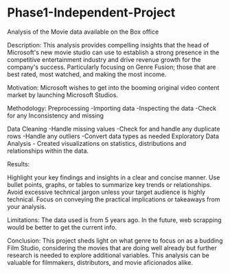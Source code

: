 # Phase1-Independent-Project
Analysis of the Movie data available on the Box office

Description:
This analysis provides compelling insights that the head of Microsoft's new movie studio can use to establish a strong presence in the competitive entertainment industry and drive revenue growth for the company's success. Particularly focusing on Genre Fusion; those that are best rated, most watched, and making the most income.

Motivation:
Microsoft wishes to get into the booming original video content market by launching Microsoft Studios.

Methodology:
Preprocessing -Importing data
      -Inspecting the data
        -Check for any Inconsistency and missing

Data Cleaning  -Handle missing values 
          -Check for and handle any duplicate rows
          -Handle any outliers
          -Convert data types as needed
Exploratory Data Analysis - Created visualizations on statistics, distributions and relationships within the data.

Results:

Highlight your key findings and insights in a clear and concise manner.
Use bullet points, graphs, or tables to summarize key trends or relationships.
Avoid excessive technical jargon unless your target audience is highly technical.
Focus on conveying the practical implications or takeaways from your analysis.


Limitations:
The data used is from 5 years ago. In the future, web scrapping would be better to get the current info.

Conclusion:
This project sheds light on what genre to focus on as a budding Film Studio, considering the movies that are doing well already but further research is needed to explore additional variables. This analysis can be valuable for filmmakers, distributors, and movie aficionados alike.
